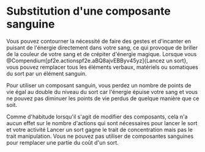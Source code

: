 # Substitution d'une composante sanguine

<p>Vous pouvez contourner la nécessité de faire des gestes et d'incanter en puisant de l'énergie directement dans votre sang, ce qui provoque de briller de la couleur de votre sang et de crépiter d'énergie magique. Lorsque vous @Compendium[pf2e.actionspf2e.aBQ8ajvEBByv45yz]{Lancez un sort}, vous pouvez remplacer tous les éléments verbaux, matériels ou somatiques du sort par un élément sanguin.</p>
<p>Pour utiliser un composant sanguin, vous perdez un nombre de points de vie égal au double du niveau du sort car l'énergie épuise  votre sang et vous ne pouvez pas diminuer les points de vie perdus de quelque manière que ce soit.</p>
<p>Comme d'habitude lorsqu'il s'agit de modifier des composants, cela n'a aucun effet sur le nombre d'actions qui sont nécessaires pour lancer le sort et votre activité Lancer un sort gagne le trait de concentration mais pas le trait manipulation. Vous ne pouvez pas utiliser de composantes sanguines pour remplacer une partie du coût d'un sort.</p>